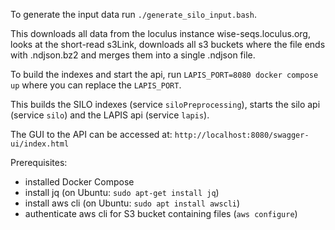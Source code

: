 To generate the input data run `./generate_silo_input.bash`.

This downloads all data from the loculus instance wise-seqs.loculus.org,
looks at the short-read s3Link, downloads all s3 buckets where the file
ends with .ndjson.bz2 and merges them into a single .ndjson file.

To build the indexes and start the api, run `LAPIS_PORT=8080 docker compose up` where
you can replace the `LAPIS_PORT`.

This builds the SILO indexes (service `siloPreprocessing`),
starts the silo api (service `silo`) and the LAPIS api (service `lapis`).

The GUI to the API can be accessed at:
`http://localhost:8080/swagger-ui/index.html`

Prerequisites:
- installed Docker Compose
- install jq (on Ubuntu: `sudo apt-get install jq`)
- install aws cli (on Ubuntu: `sudo apt install awscli`)
- authenticate aws cli for S3 bucket containing files (`aws configure`)
